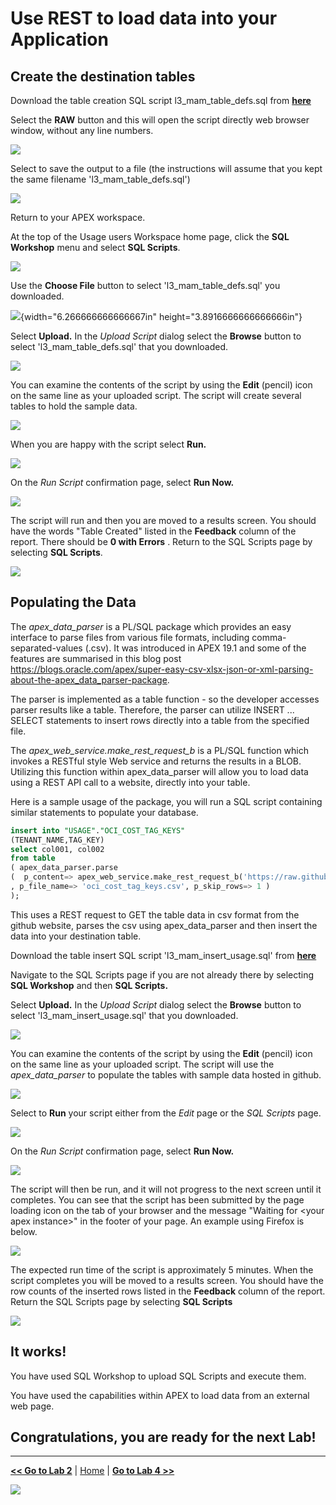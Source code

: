 # Use REST to load data into your Application

## Create the destination tables

Download the table creation SQL script l3_mam_table_defs.sql from [**here**](../src/l3_mam_table_defs.sql)

Select the **RAW** button and this will open the script directly web browser window, without any line numbers.

![](../images/l200_download_sql.png)



Select to save the output to a file (the instructions will assume that you kept the same filename  \'l3_mam_table_defs.sql')

![](../images/l200_download_sql_1.png)



Return to your APEX workspace.

At the top of the Usage users Workspace home page, click the **SQL Workshop** menu and select **SQL Scripts**.

![](../images/sqlworkshop_sqlscripts.png)



Use the **Choose File** button to select \'l3_mam_table_defs.sql' you downloaded.



![](C:/Users/MEASHWOR/Documents/ADB-APEX/lab600/media/image8.png){width="6.266666666666667in"
height="3.8916666666666666in"}



Select **Upload.** In the *Upload Script* dialog select the **Browse** button to select \'l3_mam_table_defs.sql\' that you downloaded.

![](../images/l300_table_defs.png)



You can examine the contents of the script by using the **Edit** (pencil) icon on the same line as your uploaded script. The script will create several tables to hold the sample data.

![](../images/l300_table_defs_1.png)



When you are happy with the script select **Run.**

![](../images/l300_table_defs_2.png)



On the *Run Script* confirmation page, select **Run Now.**

![](../images/l300_table_defs_3.png)



The script will run and then you are moved to a results screen. You should have the words \"Table Created\" listed in the **Feedback** column of the report. There should be **0 with Errors** . Return to the SQL Scripts page by selecting **SQL Scripts**.

![](../images/l300_table_defs_4.png)



Populating the Data
-------------------

The *apex_data_parser* is a PL/SQL package which provides an easy interface to parse files from various file formats, including comma-separated-values (.csv). It was introduced in APEX 19.1 and some of the features are summarised in this blog post
<https://blogs.oracle.com/apex/super-easy-csv-xlsx-json-or-xml-parsing-about-the-apex_data_parser-package>.

The parser is implemented as a table function - so the developer accesses parser results like a table. Therefore, the parser can utilize INSERT \... SELECT statements to insert rows directly into a table from the specified file.

The *apex_web_service.make_rest_request\_b* is a PL/SQL function which invokes a RESTful style Web service and returns the results in a BLOB. Utilizing this function within apex_data_parser will allow you to load data using a REST API call to a website, directly into your table.

Here is a sample usage of the package, you will run a SQL script containing similar statements to populate your database.

```sql
insert into "USAGE"."OCI_COST_TAG_KEYS"
(TENANT_NAME,TAG_KEY)
select col001, col002
from table
( apex_data_parser.parse
(  p_content=> apex_web_service.make_rest_request_b('https://raw.githubusercontent.com/Mel-A-M/apex_faceted_search_lab/main/data/oci_cost_tag_keys.csv', 'GET')
, p_file_name=> 'oci_cost_tag_keys.csv', p_skip_rows=> 1 )
);
```

This uses a REST request to GET the table data in csv format from the github website, parses the csv using apex_data_parser and then insert the data into your destination table.

Download the table insert  SQL script 'l3_mam_insert_usage.sql' from [**here**](../src/l3_mam_insert_usage.sql)

Navigate to the SQL Scripts page if you are not already there by selecting **SQL Workshop** and then **SQL Scripts.**

Select **Upload.** In the *Upload Script* dialog select the **Browse** button to select \'l3_mam_insert_usage.sql\'  that you downloaded.

![](../images/l300_table_insert_1.png)

You can examine the contents of the script by using the **Edit** (pencil) icon on the same line as your uploaded script. The script will use the *apex_data_parser* to populate the tables with sample data hosted in github.

![](../images/l300_table_insert_2.png)

Select to **Run** your script either from the *Edit* page or the *SQL
Scripts* page.

![](../images/l300_table_insert_3.png)

On the *Run Script* confirmation page, select **Run Now.**

![](../images/l300_table_insert_4.png)

The script will then be run, and it will not progress to the next screen until it completes. You can see that the script has been submitted by the page loading icon on the tab of your browser and the message "Waiting for \<your apex instance\>\"  in the footer of your page. An example using Firefox is below.

![](../images/l300_table_insert_5.png)

The expected run time of the script is approximately 5 minutes. When the script completes you will be moved to a results screen. You should have the row counts of the inserted rows listed in the **Feedback** column of the report. Return the SQL Scripts page by selecting **SQL Scripts**

![](../images/l300_table_insert_6.png)

## It works!

You have used SQL Workshop to upload SQL Scripts and execute them. 

You have used the capabilities within APEX to load data from an external web page.

## Congratulations, you are ready for the next Lab!


----------------------

[**<< Go to Lab 2**](../lab200/README.md) | [Home](../README.md) | [**Go to Lab 4 >>**](../lab400/README.md)

![](../images/osc_logo.png)